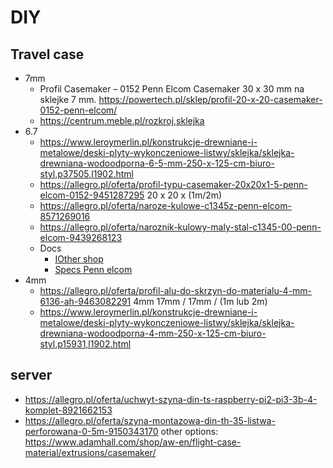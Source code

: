 # DIY

## Travel case
* 7mm
  * Profil Casemaker – 0152 Penn Elcom
    Casemaker 30 x 30 mm na sklejke 7 mm.
    https://powertech.pl/sklep/profil-20-x-20-casemaker-0152-penn-elcom/
  * https://centrum.meble.pl/rozkroj,sklejka
* 6.7 
  * https://www.leroymerlin.pl/konstrukcje-drewniane-i-metalowe/deski-plyty-wykonczeniowe-listwy/sklejka/sklejka-drewniana-wodoodporna-6-5-mm-250-x-125-cm-biuro-styl,p37505,l1902.html
  * https://allegro.pl/oferta/profil-typu-casemaker-20x20x1-5-penn-elcom-0152-9451287295
    20 x 20 x (1m/2m)
  * https://allegro.pl/oferta/naroze-kulowe-c1345z-penn-elcom-8571269016
  * https://allegro.pl/oferta/naroznik-kulowy-maly-stal-c1345-00-penn-elcom-9439268123
  * Docs 
    * [IOther shop](https://case-pack.istore.pl/pl/okucia_dla-sklejki-6-5-mm_zamki)
    * [Specs Penn elcom](https://www.penn-elcom.com/pdf/Catalogue_EuropeEdition_2019.pdf)
* 4mm
  * https://allegro.pl/oferta/profil-alu-do-skrzyn-do-materialu-4-mm-6136-ah-9463082291 4mm
    17mm / 17mm / (1m lub 2m)
  * https://www.leroymerlin.pl/konstrukcje-drewniane-i-metalowe/deski-plyty-wykonczeniowe-listwy/sklejka/sklejka-drewniana-wodoodporna-4-mm-250-x-125-cm-biuro-styl,p15931,l1902.html


## server
 * https://allegro.pl/oferta/uchwyt-szyna-din-ts-raspberry-pi2-pi3-3b-4-komplet-8921662153
 * https://allegro.pl/oferta/szyna-montazowa-din-th-35-listwa-perforowana-0-5m-9150343170
other options: https://www.adamhall.com/shop/aw-en/flight-case-material/extrusions/casemaker/
